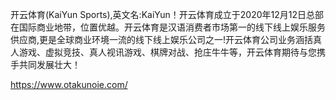 开云体育(KaiYun Sports),英文名:KaiYun！开云体育成立于2020年12月12日总部在国际商业地带，位置优越。开云体育是汉语消费者市场第一的线下线上娱乐服务供应商,更是全球商业环境一流的线下线上娱乐公司之一!开云体育公司业务涵括真人游戏、虚拟竞技、真人视讯游戏、棋牌对战、抢庄牛牛等，开云体育期待与您携手共同发展壮大！

https://www.otakunoie.com/

